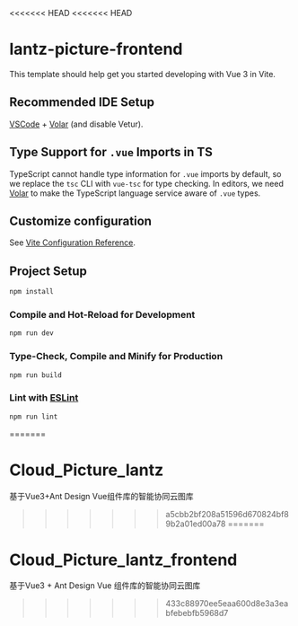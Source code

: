 <<<<<<< HEAD
<<<<<<< HEAD
# lantz-picture-frontend

This template should help get you started developing with Vue 3 in Vite.

## Recommended IDE Setup

[VSCode](https://code.visualstudio.com/) + [Volar](https://marketplace.visualstudio.com/items?itemName=Vue.volar) (and disable Vetur).

## Type Support for `.vue` Imports in TS

TypeScript cannot handle type information for `.vue` imports by default, so we replace the `tsc` CLI with `vue-tsc` for type checking. In editors, we need [Volar](https://marketplace.visualstudio.com/items?itemName=Vue.volar) to make the TypeScript language service aware of `.vue` types.

## Customize configuration

See [Vite Configuration Reference](https://vite.dev/config/).

## Project Setup

```sh
npm install
```

### Compile and Hot-Reload for Development

```sh
npm run dev
```

### Type-Check, Compile and Minify for Production

```sh
npm run build
```

### Lint with [ESLint](https://eslint.org/)

```sh
npm run lint
```
=======
# Cloud_Picture_lantz
基于Vue3+Ant Design Vue组件库的智能协同云图库
>>>>>>> a5cbb2bf208a51596d670824bf89b2a01ed00a78
=======
# Cloud_Picture_lantz_frontend
基于Vue3 + Ant Design Vue 组件库的智能协同云图库
>>>>>>> 433c88970ee5eaa600d8e3a3eabfebebfb5968d7
